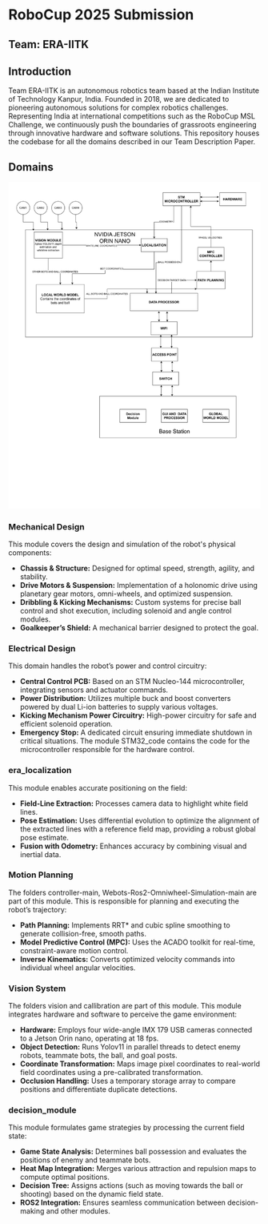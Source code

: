 # RoboCup 2025 Submission
## Team: ERA-IITK 
## Introduction

Team ERA-IITK is an autonomous robotics team based at the Indian Institute of Technology Kanpur, India. Founded in 2018, we are dedicated to pioneering autonomous solutions for complex robotics challenges. Representing India at international competitions such as the RoboCup MSL Challenge, we continuously push the boundaries of grassroots engineering through innovative hardware and software solutions. This repository houses the codebase for all the domains described in our Team Description Paper.

## Domains

![Software Flowchart](Software_Flowchart-1.png)

### Mechanical Design
This module covers the design and simulation of the robot's physical components:
- **Chassis & Structure:** Designed for optimal speed, strength, agility, and stability.
- **Drive Motors & Suspension:** Implementation of a holonomic drive using planetary gear motors, omni-wheels, and optimized suspension.
- **Dribbling & Kicking Mechanisms:** Custom systems for precise ball control and shot execution, including solenoid and angle control modules.
- **Goalkeeper’s Shield:** A mechanical barrier designed to protect the goal.

### Electrical Design
This domain handles the robot’s power and control circuitry:
- **Central Control PCB:** Based on an STM Nucleo-144 microcontroller, integrating sensors and actuator commands.
- **Power Distribution:** Utilizes multiple buck and boost converters powered by dual Li-ion batteries to supply various voltages.
- **Kicking Mechanism Power Circuitry:** High-power circuitry for safe and efficient solenoid operation.
- **Emergency Stop:** A dedicated circuit ensuring immediate shutdown in critical situations.
The module STM32_code contains the code for the microcontroller responsible for the hardware control.
### era_localization
This module enables accurate positioning on the field:
- **Field-Line Extraction:** Processes camera data to highlight white field lines.
- **Pose Estimation:** Uses differential evolution to optimize the alignment of the extracted lines with a reference field map, providing a robust global pose estimate.
- **Fusion with Odometry:** Enhances accuracy by combining visual and inertial data.

### Motion Planning
The folders controller-main, Webots-Ros2-Omniwheel-Simulation-main are part of this module. This is responsible for planning and executing the robot’s trajectory:
- **Path Planning:** Implements RRT* and cubic spline smoothing to generate collision-free, smooth paths.
- **Model Predictive Control (MPC):** Uses the ACADO toolkit for real-time, constraint-aware motion control.
- **Inverse Kinematics:** Converts optimized velocity commands into individual wheel angular velocities.

### Vision System
The folders vision and callibration are part of this module. This module integrates hardware and software to perceive the game environment:
- **Hardware:** Employs four wide-angle IMX 179 USB cameras connected to a Jetson Orin nano, operating at 18 fps.
- **Object Detection:** Runs Yolov11 in parallel threads to detect enemy robots, teammate bots, the ball, and goal posts.
- **Coordinate Transformation:** Maps image pixel coordinates to real-world field coordinates using a pre-calibrated transformation.
- **Occlusion Handling:** Uses a temporary storage array to compare positions and differentiate duplicate detections.

### decision_module
This module formulates game strategies by processing the current field state:
- **Game State Analysis:** Determines ball possession and evaluates the positions of enemy and teammate bots.
- **Heat Map Integration:** Merges various attraction and repulsion maps to compute optimal positions.
- **Decision Tree:** Assigns actions (such as moving towards the ball or shooting) based on the dynamic field state.
- **ROS2 Integration:** Ensures seamless communication between decision-making and other modules.
